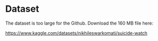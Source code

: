 # Dataset

The dataset is too large for the Github. Download the 160 MB file here:

https://www.kaggle.com/datasets/nikhileswarkomati/suicide-watch